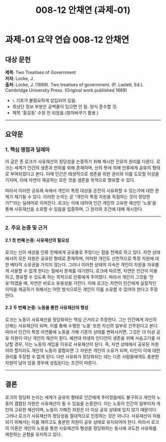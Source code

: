 ﻿---
title: 008-12 안채연 (과제-01)
layout: home
nav_order: 12
parent: 과제-01 요약 연습
permalink: /asmt-01/008-12
---

# 과제-01 요약 연습 008-12 안채연

## 대상 문헌

**제목**: Two Treatises of Government  
**저자**: Locke, J.  
**출처**: Locke, J. (1689). Two treatises of government. (P. Laslett, Ed.). Cambridge University Press. (Original work published 1689)  

* `\` 기호가 불필요하게 삽입되어 있음.
* 최상단 정보 부분은 공백줄이 있으면 안 됨. 양식 준수할 것.
* 제목 '홍길동' 수정 안 되었음.(찾아바꾸기 활용.) 


---

## 요약문

### 1. 핵심 쟁점과 딜레마

이 글은 존 로크가 사유재산의 정당성을 논증하기 위해 제시한 전유의 원리를 다룬다. 로크는 세계가 인간의 생존과 안위를 위해 존재하며, 신의 뜻에 의해 인류에게 공유의 형태로 부여되었다고 본다. 이때 인간은 태생적으로 생존을 위한 권리와 이를 도모할 이성을 가지며, 이에 자연이 제공하는 모든 것을 생존을 목적으로 향유할 수 있다.

따라서 이러한 공유재 속에서 개인이 특정 대상을 온전히 사유화할 수 있는가에 대한 문제가 제기될 수 있다. 이러한 논의는 곧 “개인이 특정 자원을 독점하는 것이 정당한가?”라는 딜레마로 이어진다. 로크는 이에 대하여 인간 개인의 고유한 재산인 ‘노동’을 통해 사유재산을 소유할 수 있음을 입증하며, 그 원리와 조건에 대해 제시한다.

---

### 2. 주요 논증 및 근거

#### 2.1 첫 번째 논증: 사유재산의 필요성

로크는 신이 세상을 인류 전체에게 공유물로 주었다는 점을 전제로 하고 있다. 자연 상태에서의 모든 자원은 공유된 형태로 존재하며, 어떠한 개인도 선천적으로 특정 자원에 대한 배타적 소유권을 가지지 않는다. 그러나 이러한 상태의 지속은 개인이 자원을 자유롭게 사용할 수 없게 한다는 점에서 문제를 야기한다. 로크에 따르면, 자연은 인간이 이용하고, 향유할 수 있도록 하는 목적으로 인류에게 주어졌다. 따라서 개인이 그것을 ‘전유’하였을 때, 자연은 비로소 유용성을 가진다. 이에 로크는 자연이 인간에게 실질적인 이익을 제공하기 위해서는 어떤 방식으로든 개인이 이를 소유할 수 있어야 한다고 주장한다.

#### 2.2 두 번째 논증: 노동을 통한 사유재산의 형성

로크는 노동이 사유재산을 정당화하는 핵심 근거라고 주장한다. 그는 인간에게 자신의 신체는 사유재산이 되며, 이를 통해 수행한 ‘노동’ 또한 자신의 일부로 간주된다고 본다. 따라서 인간이 특정 자연물에 노동을 가해 기존의 상태를 변화시키면, 그것은 더 이상 공유 자원이 아닌 개인의 재산이 된다. 예컨대 야생의 인디언이 생존을 위해 사슴고기를 사냥할 경우, 이는 노동의 개입을 이유로 사유재산이 된다. 즉, 자연 상태에서 공유된 자원이라 할지라도 개인의 노동이 결합되면 그 자원은 개인의 소유가 되며, 타인이 이에 대한 권리를 주장할 수 없게 된다. 다만 사유화가 정당화되는 데는 다른 사람들에게도 충분한 자원이 남아 있을 경우에 성립된다는 조건이 따른다.

---

## 결론

로크의 정당화 논리는 세계가 공유의 형태로 인간에게 주어졌음에도 불구하고 개인의 노동이 결합된 자원은 사유재산이 될 수 있음을 논증한다. 이는 노동이 인간의 일부이자 개인의 고유한 재산이며, 노동이 가해진 자원은 더 이상 공유 상태에 있지 않기 때문이다. 그러나 로크가 사유재산의 정당성을 절대적으로 인정하는 것은 아니다. 사유재산이 허용되기 위해서는 이를 제하고도 충분한 자원이 공유 상태로 유지되어야 한다. 따라서 로크의 이론은 개인의 노동을 통한 사유재산의 형성을 정당화하는 동시에 과도한 사유화를 제한하는 균형을 유지하고 있다.
